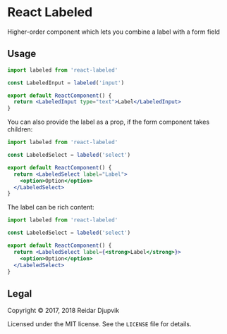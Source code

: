 # React Labeled

Higher-order component which lets you combine a label with a form field

## Usage

```jsx
import labeled from 'react-labeled'

const LabeledInput = labeled('input')

export default ReactComponent() {
  return <LabeledInput type="text">Label</LabeledInput>
}
```

You can also provide the label as a prop, if the form component takes children:

```jsx
import labeled from 'react-labeled'

const LabeledSelect = labeled('select')

export default ReactComponent() {
  return <LabeledSelect label="Label">
    <option>Option</option>
  </LabeledSelect>
}
```

The label can be rich content:

```jsx
import labeled from 'react-labeled'

const LabeledSelect = labeled('select')

export default ReactComponent() {
  return <LabeledSelect label={<strong>Label</strong>}>
    <option>Option</option>
  </LabeledSelect>
}
```

## Legal

Copyright © 2017, 2018 Reidar Djupvik

Licensed under the MIT license. See the `LICENSE` file for details.
